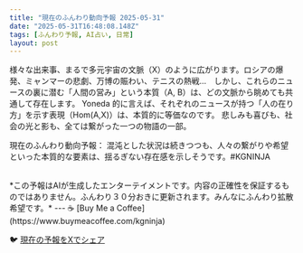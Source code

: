 ```yaml
---
title: "現在のふんわり動向予報 2025-05-31"
date: "2025-05-31T16:48:08.148Z"
tags: [ふんわり予報, AI占い, 日常]
layout: post
---
```



様々な出来事、まるで多元宇宙の文脈（X）のように広がります。ロシアの爆発、ミャンマーの悲劇、万博の賑わい、テニスの熱戦…　しかし、これらのニュースの裏に潜む「人間の営み」という本質（A, B）は、どの文脈から眺めても共通して存在します。  Yoneda 的に言えば、それぞれのニュースが持つ「人の在り方」を示す表現（Hom(A,X)）は、本質的に等価なのです。  悲しみも喜びも、社会の光と影も、全ては繋がった一つの物語の一部。

現在のふんわり動向予報：
混沌とした状況は続きつつも、人々の繋がりや希望といった本質的な要素は、揺るぎない存在感を示しそうです。#KGNINJA

<br>
*この予報はAIが生成したエンターテイメントです。内容の正確性を保証するものではありません。ふんわり３０分おきに更新されます。みんなにふんわり拡散希望です。*
---
☕️ [Buy Me a Coffee](https://www.buymeacoffee.com/kgninja)

🐦 [現在の予報をXでシェア](https://twitter.com/intent/tweet?text=%E7%8F%BE%E5%9C%A8%E3%81%AE%E3%81%B5%E3%82%93%E3%82%8F%E3%82%8A%E4%BA%88%E5%A0%B1%3A%20%E3%80%8C%E6%A7%98%E3%80%85%E3%81%AA%E5%87%BA%E6%9D%A5%E4%BA%8B%E3%80%81%E3%81%BE%E3%82%8B%E3%81%A7%E5%A4%9A%E5%85%83%E5%AE%87%E5%AE%99%E3%81%AE%E6%96%87%E8%84%88%EF%BC%88X%EF%BC%89%E3%81%AE%E3%82%88%E3%81%86%E3%81%AB%E5%BA%83%E3%81%8C%E3%82%8A%E3%81%BE%E3%81%99%E3%80%82%E3%80%8D%23KGNINJA%20%E7%B6%9A%E3%81%8D%E3%81%AF%E3%83%96%E3%83%AD%E3%82%B0%E3%81%A7%EF%BC%81%F0%9F%91%87&url=https%3A%2F%2Fkg-ninja.github.io%2FFunwariyoso%2F)

